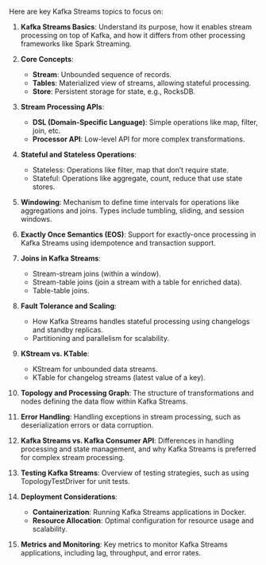 Here are key Kafka Streams topics to focus on:

1. **Kafka Streams Basics**: Understand its purpose, how it enables stream processing on top of Kafka, and how it differs from other processing frameworks like Spark Streaming.

2. **Core Concepts**:
   - **Stream**: Unbounded sequence of records.
   - **Tables**: Materialized view of streams, allowing stateful processing.
   - **Store**: Persistent storage for state, e.g., RocksDB.

3. **Stream Processing APIs**:
   - **DSL (Domain-Specific Language)**: Simple operations like map, filter, join, etc.
   - **Processor API**: Low-level API for more complex transformations.

4. **Stateful and Stateless Operations**:
   - Stateless: Operations like filter, map that don’t require state.
   - Stateful: Operations like aggregate, count, reduce that use state stores.

5. **Windowing**: Mechanism to define time intervals for operations like aggregations and joins. Types include tumbling, sliding, and session windows.

6. **Exactly Once Semantics (EOS)**: Support for exactly-once processing in Kafka Streams using idempotence and transaction support.

7. **Joins in Kafka Streams**:
   - Stream-stream joins (within a window).
   - Stream-table joins (join a stream with a table for enriched data).
   - Table-table joins.

8. **Fault Tolerance and Scaling**:
   - How Kafka Streams handles stateful processing using changelogs and standby replicas.
   - Partitioning and parallelism for scalability.

9. **KStream vs. KTable**:
   - KStream for unbounded data streams.
   - KTable for changelog streams (latest value of a key).

10. **Topology and Processing Graph**: The structure of transformations and nodes defining the data flow within Kafka Streams.

11. **Error Handling**: Handling exceptions in stream processing, such as deserialization errors or data corruption.

12. **Kafka Streams vs. Kafka Consumer API**: Differences in handling processing and state management, and why Kafka Streams is preferred for complex stream processing.

13. **Testing Kafka Streams**: Overview of testing strategies, such as using TopologyTestDriver for unit tests.

14. **Deployment Considerations**:
    - **Containerization**: Running Kafka Streams applications in Docker.
    - **Resource Allocation**: Optimal configuration for resource usage and scalability.

15. **Metrics and Monitoring**: Key metrics to monitor Kafka Streams applications, including lag, throughput, and error rates.